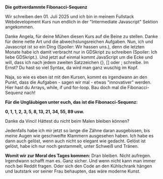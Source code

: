 **Die gottverdammte Fibonacci-Sequenz**

Wir schreiben den 01. Juli 2025 und ich bin in meinem Fullstack Webdevelopment Kurs nun endlich in der "Intermediate Javascript" Sektion angekommen.

Danke Angela, für deine Mühen diesen Kurs auf die Beine zu stellen. Danke für deine nette Art und die abwechslungsreichen Aufgaben. Nun, ich und Javascript ist so ein Ding (Spoiler: Wir hassen uns.), denn die letzten Monate habe ich damit verbracht nur in GDSkript zu schreiben (Spoiler: Ich liebe GDSkript.). Und jetzt auf einmal kommt JavaScript um die Ecke und will, dass ich nach jedem zweiten Satzzeichen {}, [] oder ; schreibe. Im Ernst? Du hast so viel Syntax, da wird man ganz wuschig im Kopf.

Naja, so wie es eben ist mit den Kursen, kommt es irgendwann an den Punkt, dass die Aufgaben - sagen wir mal - etwas "innovativer" werden. Hier hast du Arrays, while, if und for-loop. Bau doch mal die Fibonacci-Sequenz nach!

**Für die Ungläubigen unter euch, das ist die Fibonacci-Sequenz:**

**0, 1, 1, 2, 3, 5, 8, 13, 21, 34, 55, 89 usw.**

Danke da Vinci! Hättest du nicht beim Malen bleiben können?

Jedenfalls habe ich mir jetzt so lange die Zähne daran ausgebissen, bis meine Augen wie geschweifte Klammern ausgesehen haben. Ich habe es dann auch gelöst, wenn auch nicht so elegant wie gedacht. Gelöst ist gelöst, habe ich nur noch gestammelt, unter Schweiß und Tränen.

**Womit wir zur Moral des Tages kommen:**
Dran bleiben. Nicht aufregen. Irgendwann schafft man es. Ganz sicher. Und wenn nicht kann man immer noch bei Reddit fragen. Oder sich den Code an den Kühlschrank hängen und lautstark vor seiner Frau behaupten, das wäre moderne Kunst.